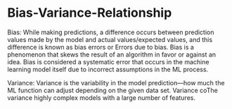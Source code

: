 # Bias-Variance-Relationship

Bias:
While making predictions, a difference occurs between prediction values made by the model and actual values/expected values, and this difference is known as bias errors or Errors due to bias. 
Bias is a phenomenon that skews the result of an algorithm in favor or against an idea. Bias is considered a systematic error that occurs in the machine learning model itself due to incorrect assumptions in the ML process.

Variance:
Variance is the variability in the model prediction—how much the ML function can adjust depending on the given data set. Variance coThe variance highly complex models with a large number of features.
